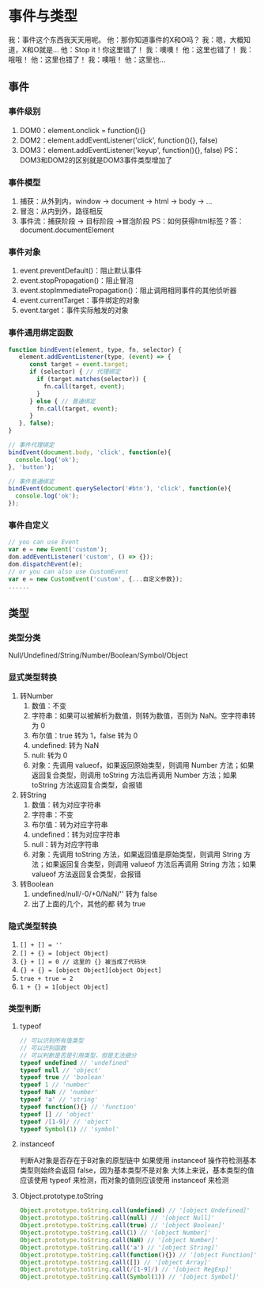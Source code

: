 # 事件与类型

我：事件这个东西我天天用呢。
他：那你知道事件的X和O吗？
我：嗯，大概知道，X和O就是...
他：Stop it！你这里错了！
我：噢噢！
他：这里也错了！
我：哦哦！
他：这里也错了！
我：噢哦！
他：这里也...

## 事件

### 事件级别

1. DOM0：element.onclick = function(){}
2. DOM2：element.addEventListener('click', function(){}, false)
3. DOM3：element.addEventListener('keyup', function(){}, false)
PS：DOM3和DOM2的区别就是DOM3事件类型增加了

### 事件模型

1. 捕获：从外到内，window -> document -> html -> body -> ...
2. 冒泡：从内到外，路径相反
3. 事件流：捕获阶段 -> 目标阶段 ->冒泡阶段
PS：如何获得html标签？答：document.documentElement

### 事件对象

1. event.preventDefault()：阻止默认事件
2. event.stopPropagation()：阻止冒泡
3. event.stopImmediatePropagation()：阻止调用相同事件的其他侦听器
4. event.currentTarget：事件绑定的对象
5. event.target：事件实际触发的对象

### 事件通用绑定函数

```js
function bindEvent(element, type, fn, selector) {
   element.addEventListener(type, (event) => {
      const target = event.target;
      if (selector) { // 代理绑定
        if (target.matches(selector)) {
          fn.call(target, event);
        }
      } else { // 普通绑定
        fn.call(target, event);
      }
   }, false);
}

// 事件代理绑定
bindEvent(document.body, 'click', function(e){
  console.log('ok');
}, 'button');

// 事件普通绑定
bindEvent(document.querySelector('#btn'), 'click', function(e){
  console.log('ok');
});
```

### 事件自定义

```javascript
// you can use Event
var e = new Event('custom');
dom.addEventListener('custom', () => {});
dom.dispatchEvent(e);
// or you can also use CustomEvent
var e = new CustomEvent('custom', {...自定义参数});
......
```

## 类型

### 类型分类

Null/Undefined/String/Number/Boolean/Symbol/Object

### 显式类型转换

1. 转Number
   1. 数值：不变
   2. 字符串：如果可以被解析为数值，则转为数值，否则为 NaN。空字符串转为 0
   3. 布尔值：true 转为 1，false 转为 0
   4. undefined: 转为 NaN
   5. null: 转为 0
   6. 对象：先调用 valueof，如果返回原始类型，则调用 Number 方法；如果返回复合类型，则调用 toString 方法后再调用 Number 方法；如果 toString 方法返回复合类型，会报错
2. 转String
   1. 数值：转为对应字符串
   2. 字符串：不变
   3. 布尔值：转为对应字符串
   4. undefined：转为对应字符串
   5. null：转为对应字符串
   6. 对象：先调用 toString 方法，如果返回值是原始类型，则调用 String 方法；如果返回复合类型，则调用 valueof 方法后再调用 String 方法；如果 valueof 方法返回复合类型，会报错
3. 转Boolean
   1. undefined/null/-0/+0/NaN/'' 转为 false
   2. 出了上面的几个，其他的都 转为 true

### 隐式类型转换

1. `[] + [] = ''`
2. `[] + {} = [object Object]`
3. `{} + [] = 0 // 这里的 {} 被当成了代码块`
4. `{} + {} = [object Object][object Object]`
5. `true + true = 2`
6. `1 + {} = 1[object Object]`

### 类型判断

1. typeof

     ```js
     // 可以识别所有值类型
     // 可以识别函数
     // 可以判断是否是引用类型，但是无法细分
     typeof undefined // 'undefined'
     typeof null // 'object'
     typeof true // 'boolean'
     typeof 1 // 'number'
     typeof NaN // 'number'
     typeof 'a' // 'string'
     typeof function(){} // 'function'
     typeof [] // 'object'
     typeof /[1-9]/ // 'object'
     typeof Symbol(1) // 'symbol'
     ```

2. instanceof

   判断A对象是否存在于B对象的原型链中
   如果使用 instanceof 操作符检测基本类型则始终会返回 false，因为基本类型不是对象
   大体上来说，基本类型的值应该使用 typeof 来检测，而对象的值则应该使用 instanceof 来检测

3. Object.prototype.toString

    ```js
    Object.prototype.toString.call(undefined) // '[object Undefined]'
    Object.prototype.toString.call(null) // '[object Null]'
    Object.prototype.toString.call(true) // '[object Boolean]'
    Object.prototype.toString.call(1) // '[object Number]'
    Object.prototype.toString.call(NaN) // '[object Number]'
    Object.prototype.toString.call('a') // '[object String]'
    Object.prototype.toString.call(function(){}) // '[object Function]'
    Object.prototype.toString.call([]) // '[object Array]'
    Object.prototype.toString.call(/[1-9]/) // '[object RegExp]'
    Object.prototype.toString.call(Symbol(1)) // '[object Symbol]'
    ```
